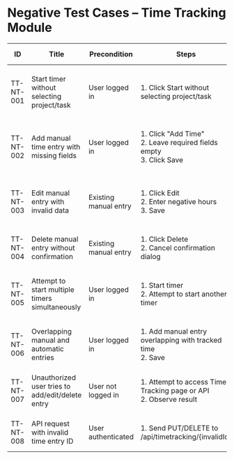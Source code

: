 # Negative Test Cases – Time Tracking Module

| ID          | Title                                       | Precondition                        | Steps                                                         | Expected Result                           | Actual Result | Status |
|-------------|---------------------------------------------|-------------------------------------|---------------------------------------------------------------|-------------------------------------------|---------------|--------|
| TT-NT-001   | Start timer without selecting project/task  | User logged in                      | 1. Click Start without selecting project/task | System blocks start and shows validation error |               |        |
| TT-NT-002   | Add manual time entry with missing fields   | User logged in                      | 1. Click "Add Time" <br> 2. Leave required fields empty <br> 3. Click Save | System shows validation errors, entry not saved |               |        |
| TT-NT-003   | Edit manual entry with invalid data         | Existing manual entry               | 1. Click Edit <br> 2. Enter negative hours <br> 3. Save | System blocks save, shows validation error |               |        |
| TT-NT-004   | Delete manual entry without confirmation    | Existing manual entry               | 1. Click Delete <br> 2. Cancel confirmation dialog | Entry remains, no deletion |               |        |
| TT-NT-005   | Attempt to start multiple timers simultaneously | User logged in                      | 1. Start timer <br> 2. Attempt to start another timer | System blocks second start, shows error |               |        |
| TT-NT-006   | Overlapping manual and automatic entries    | User logged in                      | 1. Add manual entry overlapping with tracked time <br> 2. Save | System blocks save or shows warning |               |        |
| TT-NT-007   | Unauthorized user tries to add/edit/delete entry | User not logged in                 | 1. Attempt to access Time Tracking page or API <br> 2. Observe result | User redirected to login or access denied |               |        |
| TT-NT-008   | API request with invalid time entry ID      | User authenticated                  | 1. Send PUT/DELETE to /api/timetracking/{invalidId} | 404 Not Found or validation error |               |        |